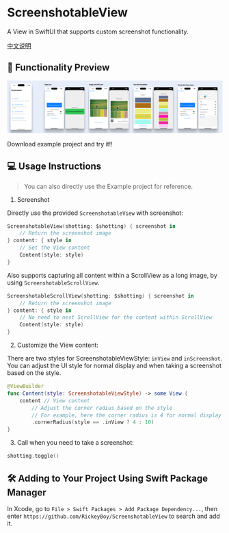 # ScreenshotableView

A View in SwiftUI that supports custom screenshot functionality.

[中文说明](README_CN.md)



## 🌄 Functionality Preview

![](Resources/fullexamples.png)

Download example project and try it!!



## 💻 Usage Instructions

> You can also directly use the Example project for reference.

1. Screenshot

Directly use the provided `ScreenshotableView` with screenshot:

```swift
ScreenshotableView(shotting: $shotting) { screenshot in
    // Return the screenshot image
} content: { style in
    // Set the View content
    Content(style: style)
}
```

Also supports capturing all content within a ScrollView as a long image, by using `ScreenshotableScrollView`.

```swift
ScreenshotableScrollView(shotting: $shotting) { screenshot in
    // Return the screenshot image
} content: { style in
    // No need to nest ScrollView for the content within ScrollView
    Content(style: style)
}
```

2. Customize the View content:

There are two styles for ScreenshotableViewStyle: `inView` and `inScreenshot`. You can adjust the UI style for normal display and when taking a screenshot based on the style.

```swift
@ViewBuilder
func Content(style: ScreenshotableViewStyle) -> some View {
    content // View content
        // Adjust the corner radius based on the style
        // For example, here the corner radius is 4 for normal display and 10 for screenshots
        .cornerRadius(style == .inView ? 4 : 10)
}
```

3. Call when you need to take a screenshot:

```swift
shotting.toggle()
```



## 🛠 Adding to Your Project Using Swift Package Manager

In Xcode, go to `File > Swift Packages > Add Package Dependency...`, then enter `https://github.com/RickeyBoy/ScreenshotableView` to search and add it.
